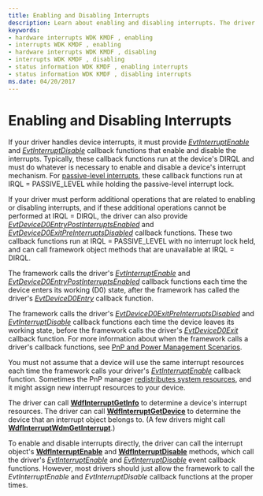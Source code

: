 ```yaml
---
title: Enabling and Disabling Interrupts
description: Learn about enabling and disabling interrupts. The driver must provide 'EvtInterruptEnable' and 'EvtInterruptDisable' callback functions for the interrupts.
keywords:
- hardware interrupts WDK KMDF , enabling
- interrupts WDK KMDF , enabling
- hardware interrupts WDK KMDF , disabling
- interrupts WDK KMDF , disabling
- status information WDK KMDF , enabling interrupts
- status information WDK KMDF , disabling interrupts
ms.date: 04/20/2017
---
```


# Enabling and Disabling Interrupts


If your driver handles device interrupts, it must provide [*EvtInterruptEnable*](/windows-hardware/drivers/ddi/wdfinterrupt/nc-wdfinterrupt-evt_wdf_interrupt_enable) and [*EvtInterruptDisable*](/windows-hardware/drivers/ddi/wdfinterrupt/nc-wdfinterrupt-evt_wdf_interrupt_disable) callback functions that enable and disable the interrupts. Typically, these callback functions run at the device's DIRQL and must do whatever is necessary to enable and disable a device's interrupt mechanism. For [passive-level interrupts](supporting-passive-level-interrupts.md), these callback functions run at IRQL = PASSIVE_LEVEL while holding the passive-level interrupt lock.

If your driver must perform additional operations that are related to enabling or disabling interrupts, and if these additional operations cannot be performed at IRQL = DIRQL, the driver can also provide [*EvtDeviceD0EntryPostInterruptsEnabled*](/windows-hardware/drivers/ddi/wdfdevice/nc-wdfdevice-evt_wdf_device_d0_entry_post_interrupts_enabled) and [*EvtDeviceD0ExitPreInterruptsDisabled*](/windows-hardware/drivers/ddi/wdfdevice/nc-wdfdevice-evt_wdf_device_d0_exit_pre_interrupts_disabled) callback functions. These two callback functions run at IRQL = PASSIVE\_LEVEL with no interrupt lock held, and can call framework object methods that are unavailable at IRQL = DIRQL.

The framework calls the driver's [*EvtInterruptEnable*](/windows-hardware/drivers/ddi/wdfinterrupt/nc-wdfinterrupt-evt_wdf_interrupt_enable) and [*EvtDeviceD0EntryPostInterruptsEnabled*](/windows-hardware/drivers/ddi/wdfdevice/nc-wdfdevice-evt_wdf_device_d0_entry_post_interrupts_enabled) callback functions each time the device enters its working (D0) state, after the framework has called the driver's [*EvtDeviceD0Entry*](/windows-hardware/drivers/ddi/wdfdevice/nc-wdfdevice-evt_wdf_device_d0_entry) callback function.

The framework calls the driver's [*EvtDeviceD0ExitPreInterruptsDisabled*](/windows-hardware/drivers/ddi/wdfdevice/nc-wdfdevice-evt_wdf_device_d0_exit_pre_interrupts_disabled) and [*EvtInterruptDisable*](/windows-hardware/drivers/ddi/wdfinterrupt/nc-wdfinterrupt-evt_wdf_interrupt_disable) callback functions each time the device leaves its working state, before the framework calls the driver's [*EvtDeviceD0Exit*](/windows-hardware/drivers/ddi/wdfdevice/nc-wdfdevice-evt_wdf_device_d0_exit) callback function. For more information about when the framework calls a driver's callback functions, see [PnP and Power Management Scenarios](pnp-and-power-management-scenarios.md).

You must not assume that a device will use the same interrupt resources each time the framework calls your driver's [*EvtInterruptEnable*](/windows-hardware/drivers/ddi/wdfinterrupt/nc-wdfinterrupt-evt_wdf_interrupt_enable) callback function. Sometimes the PnP manager [redistributes system resources](the-pnp-manager-redistributes-system-resources.md), and it might assign new interrupt resources to your device.

The driver can call [**WdfInterruptGetInfo**](/windows-hardware/drivers/ddi/wdfinterrupt/nf-wdfinterrupt-wdfinterruptgetinfo) to determine a device's interrupt resources. The driver can call [**WdfInterruptGetDevice**](/windows-hardware/drivers/ddi/wdfinterrupt/nf-wdfinterrupt-wdfinterruptgetdevice) to determine the device that an interrupt object belongs to. (A few drivers might call [**WdfInterruptWdmGetInterrupt**](/windows-hardware/drivers/ddi/wdfinterrupt/nf-wdfinterrupt-wdfinterruptwdmgetinterrupt).)

To enable and disable interrupts directly, the driver can call the interrupt object's [**WdfInterruptEnable**](/windows-hardware/drivers/ddi/wdfinterrupt/nf-wdfinterrupt-wdfinterruptenable) and [**WdfInterruptDisable**](/windows-hardware/drivers/ddi/wdfinterrupt/nf-wdfinterrupt-wdfinterruptdisable) methods, which call the driver's [*EvtInterruptEnable*](/windows-hardware/drivers/ddi/wdfinterrupt/nc-wdfinterrupt-evt_wdf_interrupt_enable) and [*EvtInterruptDisable*](/windows-hardware/drivers/ddi/wdfinterrupt/nc-wdfinterrupt-evt_wdf_interrupt_disable) event callback functions. However, most drivers should just allow the framework to call the *EvtInterruptEnable* and *EvtInterruptDisable* callback functions at the proper times.

 

